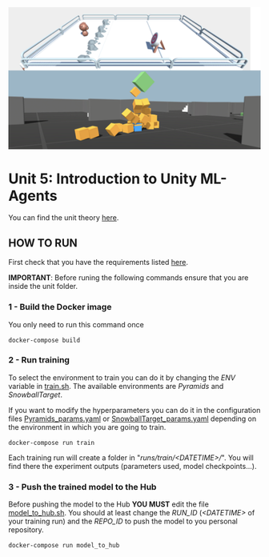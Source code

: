 ![Envs](etc/envs.png)

# Unit 5: Introduction to Unity ML-Agents

You can find the unit theory [here](https://huggingface.co/deep-rl-course/unit5/introduction?fw=pt).

## HOW TO RUN

First check that you have the requirements listed [here](../README.md).

**IMPORTANT**: Before runing the following commands ensure that you are inside the unit folder.

### 1 - Build the Docker image

You only need to run this command once

    docker-compose build

### 2 - Run training

To select the environment to train you can do it by changing the *ENV* variable in [train.sh](train.sh). The available environments are *Pyramids* and *SnowballTarget*.

If you want to modify the hyperparameters you can do it in the configuration files [Pyramids_params.yaml](Pyramids_params.yaml) or [SnowballTarget_params.yaml](SnowballTarget_params.yaml) depending on the environment in which you are going to train.

    docker-compose run train
   
Each training run will create a folder in "*runs/train/\<DATETIME\>/*". You will find there the experiment outputs (parameters used, model checkpoints...).
    
### 3 - Push the trained model to the Hub

Before pushing the model to the Hub **YOU MUST** edit the file [model_to_hub.sh](model_to_hub.sh). You should at least change the *RUN_ID* (*\<DATETIME\>* of your training run) and the *REPO_ID* to push the model to you personal repository.

    docker-compose run model_to_hub
